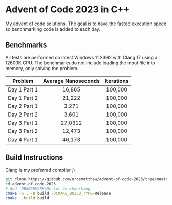 # Advent of Code 2023 in C++

My advent of code solutions. The goal is to have the fasted execution speed so benchmarking code is added to each day.

## Benchmarks

All tests are performed on latest Windows 11 23H2 with Clang 17 using a 12600K CPU. The benchmarks do not include loading the input file into memory, only solving the problem.

|   Problem    | Average Nanoseconds | Iterations |
| :----------: | :-----------------: | :--------: |
| Day 1 Part 1 |       16,865        |  100,000   |
| Day 1 Part 2 |       21,222        |  100,000   |
| Day 2 Part 1 |        3,271        |  100,000   |
| Day 2 Part 2 |        3,601        |  100,000   |
| Day 3 Part 1 |       27,0312       |  100,000   |
| Day 3 Part 2 |       12,473        |  100,000   |
| Day 4 Part 1 |       46,173        |  100,000   |

## Build Instructions

Clang is my preferred compiler ;)

```bash
git clone https://github.com/orosmatthew/advent-of-code-2023/tree/master
cd advent-of-code-2023
# Add -DBENCHMARK=On for benchmarking
cmake -S . -B build -DCMAKE_BUILD_TYPE=Release 
cmake --build build
```